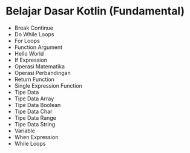 # Belajar Dasar Kotlin (Fundamental)
* Break Continue
* Do While Loops
* For Loops
* Function Argument
* Hello World
* If Expression
* Operasi Matematika
* Operasi Perbandingan
* Return Function
* Single Expression Function
* Tipe Data
* Tipe Data Array
* Tipe Data Boolean
* Tipe Data Char
* Tipe Data Range
* Tipe Data String
* Variable
* When Expression
* While Loops
